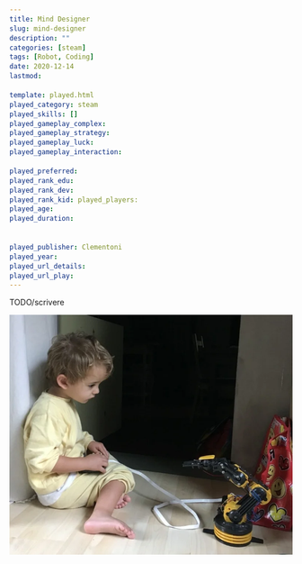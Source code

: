 ```yaml
---
title: Mind Designer
slug: mind-designer
description: ""
categories: [steam]
tags: [Robot, Coding]
date: 2020-12-14
lastmod: 

template: played.html
played_category: steam
played_skills: []
played_gameplay_complex: 
played_gameplay_strategy: 
played_gameplay_luck: 
played_gameplay_interaction: 

played_preferred: 
played_rank_edu: 
played_rank_dev: 
played_rank_kid: played_players: 
played_age: 
played_duration: 


played_publisher: Clementoni
played_year: 
played_url_details: 
played_url_play: 
---
```


TODO/scrivere 

![](img/steam_braccio_robot.webp)


